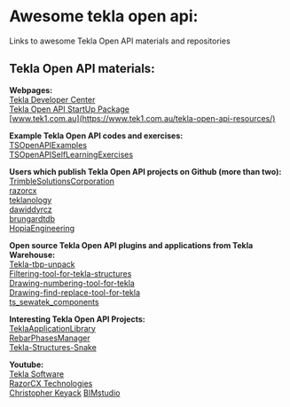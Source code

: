 # Awesome tekla open api:
Links to awesome Tekla Open API materials and repositories

## Tekla Open API materials:

**Webpages:**  
[Tekla Developer Center](https://developer.tekla.com/)  
[Tekla Open API StartUp Package](https://warehouse.tekla.com/#!/catalog/details/ufc61f4ac-d57e-4452-9144-1f4febe853a9)  
[www.tek1.com.au](https://www.tek1.com.au/tekla-open-api-resources/)

**Example Tekla Open API codes and exercises:**  
[TSOpenAPIExamples](https://github.com/TrimbleSolutionsCorporation/TSOpenAPIExamples)  
[TSOpenAPISelfLearningExercises](https://github.com/TrimbleSolutionsCorporation/TSOpenAPISelfLearningExercises)  

**Users which publish Tekla Open API projects on Github (more than two):**  
[TrimbleSolutionsCorporation](https://github.com/TrimbleSolutionsCorporation)  
[razorcx](https://github.com/razorcx)  
[teklanology](https://github.com/teklanology)  
[dawiddyrcz](https://github.com/dawiddyrcz)  
[brungardtdb](https://github.com/brungardtdb)  
[HopiaEngineering](https://github.com/HopiaEngineering)  

**Open source Tekla Open API plugins and applications from Tekla Warehouse:**  
[Tekla-tbp-unpack](https://github.com/dawiddyrcz/Tekla-tbp-unpack)  
[Filtering-tool-for-tekla-structures](https://github.com/dawiddyrcz/Filtering-tool-for-tekla-structures)  
[Drawing-numbering-tool-for-tekla](https://github.com/dawiddyrcz/Drawing-numbering-tool-for-tekla)  
[Drawing-find-replace-tool-for-tekla](https://github.com/dawiddyrcz/Drawing-find-replace-tool-for-tekla)  
[ts_sewatek_components](https://github.com/Vanhailkka/ts_sewatek_components)  

**Interesting Tekla Open API Projects:**  
[TeklaApplicationLibrary](https://github.com/TrimbleSolutionsCorporation/TeklaApplicationLibrary)  
[RebarPhasesManager](https://github.com/mateuszkrzeminski/RebarPhasesManager)  
[Tekla-Structures-Snake](https://github.com/markusl/Tekla-Structures-Snake)  

**Youtube:**  
[Tekla Software](https://www.youtube.com/watch?v=z94cw6lS3cI)  
[RazorCX Technologies](https://www.youtube.com/channel/UCJkrjJbNQQk3shyPwfx49YA)  
[Christopher Keyack](https://www.youtube.com/watch?v=7yQiUXfmgRA&list=PLQ9AUtytkrd7I1krJ4xaFOHoFuHuyhTJ4) 
[BIMstudio](https://www.youtube.com/channel/UCFhBOxSabfPl-SFrYDJmdmQ/videos)  


